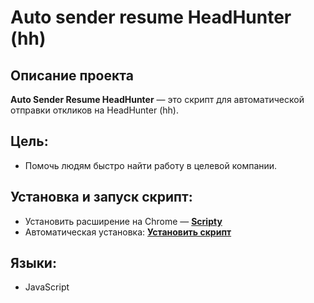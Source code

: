 # Auto sender resume HeadHunter (hh)

## Описание проекта

**Auto Sender Resume HeadHunter** — это скрипт для автоматической отправки откликов на HeadHunter (hh).

## Цель:

* Помочь людям быстро найти работу в целевой компании.

## Установка и запуск скрипт:

* Установить расширение на Chrome —  **[Scripty](https://chrome.google.com/webstore/detail/scripty-javascript-inject/milkbiaeapddfnpenedfgbfdacpbcbam)**
* Автоматическая установка:  **[Установить скрипт](https://scripty.abhisheksatre.com/#/edit/script_1683102991232)**

## Языки:

* JavaScript
